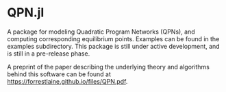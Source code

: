 # QPN.jl

A package for modeling Quadratic Program Networks (QPNs), and computing corresponding equilibrium points. Examples can be found in the examples subdirectory. This package is still under active development, and is still in a pre-release phase. 

A preprint of the paper describing the underlying theory and algorithms behind this software can be found at https://forrestlaine.github.io/files/QPN.pdf.

